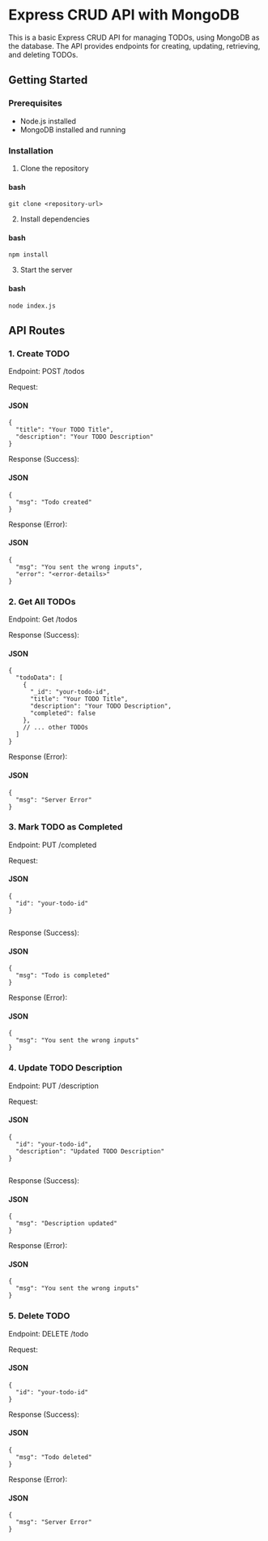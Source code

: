 # Express CRUD API with MongoDB

This is a basic Express CRUD API for managing TODOs, using MongoDB as the database. The API provides endpoints for creating, updating, retrieving, and deleting TODOs.

## Getting Started

### Prerequisites

- Node.js installed
- MongoDB installed and running

### Installation

1. Clone the repository

#### bash

```
git clone <repository-url>
```

2. Install dependencies

#### bash

```
npm install
```

3. Start the server

#### bash

```
node index.js
```

## API Routes

### 1. Create TODO

Endpoint: POST /todos

Request:

#### JSON

```
{
  "title": "Your TODO Title",
  "description": "Your TODO Description"
}

```

Response (Success):

#### JSON

```
{
  "msg": "Todo created"
}
```

Response (Error):

#### JSON

```
{
  "msg": "You sent the wrong inputs",
  "error": "<error-details>"
}
```

### 2. Get All TODOs

Endpoint: Get /todos

Response (Success):

#### JSON

```
{
  "todoData": [
    {
      "_id": "your-todo-id",
      "title": "Your TODO Title",
      "description": "Your TODO Description",
      "completed": false
    },
    // ... other TODOs
  ]
}

```

Response (Error):

#### JSON

```
{
  "msg": "Server Error"
}
```

### 3. Mark TODO as Completed

Endpoint: PUT /completed

Request:

#### JSON

```
{
  "id": "your-todo-id"
}


```

Response (Success):

#### JSON

```
{
  "msg": "Todo is completed"
}

```

Response (Error):

#### JSON

```
{
  "msg": "You sent the wrong inputs"
}
```

### 4. Update TODO Description

Endpoint: PUT /description

Request:

#### JSON

```
{
  "id": "your-todo-id",
  "description": "Updated TODO Description"
}


```

Response (Success):

#### JSON

```
{
  "msg": "Description updated"
}

```

Response (Error):

#### JSON

```
{
  "msg": "You sent the wrong inputs"
}

```

### 5. Delete TODO

Endpoint: DELETE /todo

Request:

#### JSON

```
{
  "id": "your-todo-id"
}

```

Response (Success):

#### JSON

```
{
  "msg": "Todo deleted"
}
```

Response (Error):

#### JSON

```
{
  "msg": "Server Error"
}
```

